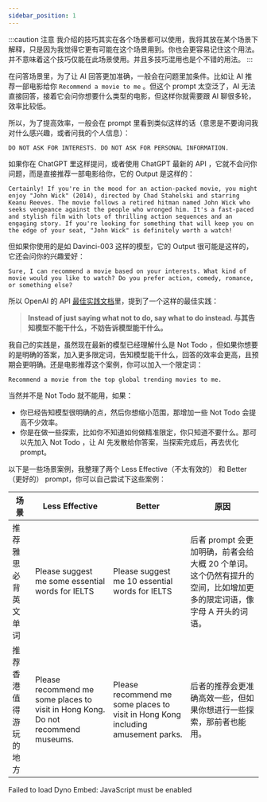 ```yaml
---
sidebar_position: 1
---
```

<head>
  <script defer="defer" src="https://embed.trydyno.com/embedder.js"></script>
  <link href="https://embed.trydyno.com/embedder.css" rel="stylesheet" />
</head>

:::caution 注意
我介绍的技巧其实在各个场景都可以使用，我将其放在某个场景下解释，只是因为我觉得它更有可能在这个场景用到。你也会更容易记住这个用法。并不意味着这个技巧仅能在此场景使用。并且多技巧混用也是个不错的用法。
:::

在问答场景里，为了让 AI 回答更加准确，一般会在问题里加条件。比如让 AI 推荐一部电影给你 `Recommend a movie to me` 。但这个 prompt 太空泛了，AI 无法直接回答，接着它会问你想要什么类型的电影，但这样你就需要跟 AI 聊很多轮，效率比较低。

所以，为了提高效率，一般会在 prompt 里看到类似这样的话（意思是不要询问我对什么感兴趣，或者问我的个人信息）：

```other
DO NOT ASK FOR INTERESTS. DO NOT ASK FOR PERSONAL INFORMATION.
```

如果你在 ChatGPT 里这样提问，或者使用 ChatGPT 最新的 API ，它就不会问你问题，而是直接推荐一部电影给你，它的 Output 是这样的：

```other
Certainly! If you're in the mood for an action-packed movie, you might enjoy "John Wick" (2014), directed by Chad Stahelski and starring Keanu Reeves. The movie follows a retired hitman named John Wick who seeks vengeance against the people who wronged him. It's a fast-paced and stylish film with lots of thrilling action sequences and an engaging story. If you're looking for something that will keep you on the edge of your seat, "John Wick" is definitely worth a watch!
```

但如果你使用的是如 Davinci-003 这样的模型，它的 Output 很可能是这样的，它还会问你的兴趣爱好：

```other
Sure, I can recommend a movie based on your interests. What kind of movie would you like to watch? Do you prefer action, comedy, romance, or something else?
```

所以 OpenAI 的 API [最佳实践文档](https://help.openai.com/en/articles/6654000-best-practices-for-prompt-engineering-with-openai-api)里，提到了一个这样的最佳实践：

> **Instead of just saying what not to do, say what to do instead. 与其告知模型不能干什么，不妨告诉模型能干什么。** 

我自己的实践是，虽然现在最新的模型已经理解什么是 Not Todo ，但如果你想要的是明确的答案，加入更多限定词，告知模型能干什么，回答的效率会更高，且预期会更明确。还是电影推荐这个案例，你可以加入一个限定词：

```other
Recommend a movie from the top global trending movies to me.
```

当然并不是 Not Todo 就不能用，如果：

- 你已经告知模型很明确的点，然后你想缩小范围，那增加一些 Not Todo 会提高不少效率。
- 你是在做一些探索，比如你不知道如何做精准限定，你只知道不要什么。那可以先加入 Not Todo ，让 AI 先发散给你答案，当探索完成后，再去优化 prompt。

以下是一些场景案例，我整理了两个 Less Effective（不太有效的） 和 Better（更好的） prompt，你可以自己尝试下这些案例：

| 场景          | Less Effective                                                                   | Better                                                                           | 原因                                                                |
| ----------- | -------------------------------------------------------------------------------- | -------------------------------------------------------------------------------- | ----------------------------------------------------------------- |
| 推荐雅思必背英文单词    | Please suggest me some essential words for IELTS                                 | Please suggest me 10 essential words for IELTS                                   | 后者 prompt 会更加明确，前者会给大概 20 个单词。这个仍然有提升的空间，比如增加更多的限定词语，像字母 A 开头的词语。 |
| 推荐香港值得游玩的地方 | Please recommend me some places to visit in Hong Kong. Do not recommend museums. | Please recommend me some places to visit in Hong Kong including amusement parks. | 后者的推荐会更准确高效一些，但如果你想进行一些探索，那前者也能用。                                 |

<div trydyno-embed="" openai-model="text-davinci-003" initial-prompt="Please suggest me some essential words for IELTS" initial-response="1. Essential: important, necessary, required, indispensable, vital
1. Important: critical, significant, major, key, essential
2. Necessary: essential, required, indispensable, mandatory, needful
3. Required: necessary, essential, mandatory, needed, called for
4. Indispensable: essential, necessary, vital, critical, required" max-tokens="256" box-rows="3" model-temp="0.7" top-p="1">
    <noscript>Failed to load Dyno Embed: JavaScript must be enabled</noscript>
</div>
